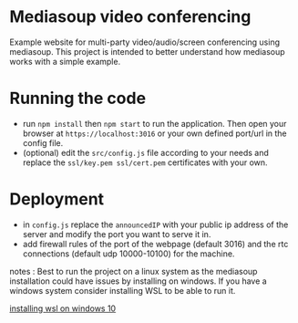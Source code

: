 # Mediasoup video conferencing

Example website for multi-party video/audio/screen conferencing using mediasoup. This project is intended to better understand how mediasoup works with a simple example. 

# Running the code

- run `npm install` then `npm start` to run the application. Then open your browser at `https://localhost:3016` or your own defined port/url in the config file.
- (optional) edit the `src/config.js` file according to your needs and replace the `ssl/key.pem ssl/cert.pem` certificates with your own.

# Deployment

- in `config.js` replace the `announcedIP` with your public ip address of the server and modify the port you want to serve it in.
- add firewall rules of the port of the webpage (default 3016) and the rtc connections (default udp 10000-10100) for the machine.


notes : Best to run the project on a linux system as the mediasoup installation could have issues by installing on windows. If you have a windows system consider installing WSL to be able to run it. 

[installing wsl on windows 10](https://docs.microsoft.com/en-us/windows/wsl/install-win10)
